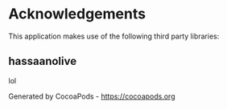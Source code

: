 # Acknowledgements
This application makes use of the following third party libraries:

## hassaanolive

lol

Generated by CocoaPods - https://cocoapods.org
